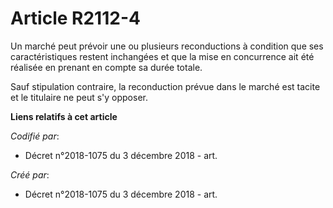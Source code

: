 # Article R2112-4

Un marché peut prévoir une ou plusieurs reconductions à condition que ses caractéristiques restent inchangées et que la mise
en concurrence ait été réalisée en prenant en compte sa durée totale.

Sauf stipulation contraire, la reconduction prévue dans le marché est tacite et le titulaire ne peut s'y opposer.

**Liens relatifs à cet article**

_Codifié par_:

  - Décret n°2018-1075 du 3 décembre 2018 - art.

_Créé par_:

  - Décret n°2018-1075 du 3 décembre 2018 - art.
